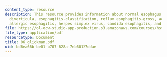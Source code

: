 ```yaml
---
content_type: resource
description: This resource provides information about normal esophagus, esophageal
  diverticula, esophagitis-classification, reflux esophagitis-gross, active esophagitis-histology,
  allergic esophagitis, herpes simplex virus, candida esophagitis, and achalasia.
file: https://ol-ocw-studio-app-production.s3.amazonaws.com/courses/hst-121-gastroenterology-fall-2005/bd6ea66bbe01b707628a7eb60127ddae_06_glickman.pdf
file_type: application/pdf
resourcetype: Document
title: 06_glickman.pdf
uid: bd6ea66b-be01-b707-628a-7eb60127ddae
---
```


